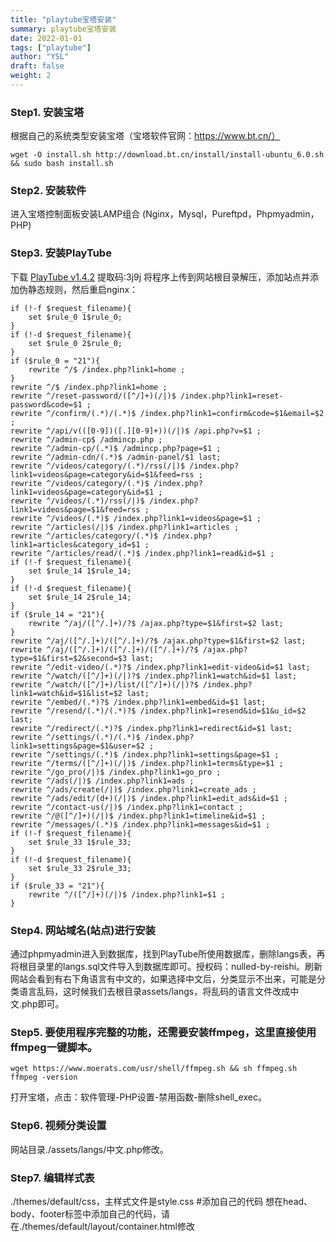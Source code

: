 ```yaml
---
title: "playtube宝塔安装"
summary: playtube宝塔安装
date: 2022-01-01
tags: ["playtube"]
author: "YSL"
draft: false
weight: 2
---
```

### Step1. 安装宝塔

根据自己的系统类型安装宝塔（宝塔软件官网：https://www.bt.cn/）

```
wget -O install.sh http://download.bt.cn/install/install-ubuntu_6.0.sh && sudo bash install.sh
```

### Step2. 安装软件

进入宝塔控制面板安装LAMP组合 (Nginx，Mysql，Pureftpd，Phpmyadmin，PHP)

### Step3. 安装PlayTube

下载 [PlayTube v1.4.2](https://pan.baidu.com/s/1V8GSpXviXxT9YdxlsXFjnQ) 提取码:3j9j 将程序上传到网站根目录解压，添加站点并添加伪静态规则，然后重启nginx：

```
if (!-f $request_filename){
    set $rule_0 1$rule_0;
}
if (!-d $request_filename){
    set $rule_0 2$rule_0;
}
if ($rule_0 = "21"){
    rewrite ^/$ /index.php?link1=home ;
}
rewrite ^/$ /index.php?link1=home ;
rewrite ^/reset-password/([^/]+)(/|)$ /index.php?link1=reset-password&code=$1 ;
rewrite ^/confirm/(.*)/(.*)$ /index.php?link1=confirm&code=$1&email=$2 ;
rewrite ^/api/v(([0-9])([.][0-9]+))(/|)$ /api.php?v=$1 ;
rewrite ^/admin-cp$ /admincp.php ;
rewrite ^/admin-cp/(.*)$ /admincp.php?page=$1 ;
rewrite ^/admin-cdn/(.*)$ /admin-panel/$1 last;
rewrite ^/videos/category/(.*)/rss(/|)$ /index.php?link1=videos&page=category&id=$1&feed=rss ;
rewrite ^/videos/category/(.*)$ /index.php?link1=videos&page=category&id=$1 ;
rewrite ^/videos/(.*)/rss(/|)$ /index.php?link1=videos&page=$1&feed=rss ;
rewrite ^/videos/(.*)$ /index.php?link1=videos&page=$1 ;
rewrite ^/articles(/|)$ /index.php?link1=articles ;
rewrite ^/articles/category/(.*)$ /index.php?link1=articles&category_id=$1 ;
rewrite ^/articles/read/(.*)$ /index.php?link1=read&id=$1 ;
if (!-f $request_filename){
    set $rule_14 1$rule_14;
}
if (!-d $request_filename){
    set $rule_14 2$rule_14;
}
if ($rule_14 = "21"){
    rewrite ^/aj/([^/.]+)/?$ /ajax.php?type=$1&first=$2 last;
}
rewrite ^/aj/([^/.]+)/([^/.]+)/?$ /ajax.php?type=$1&first=$2 last;
rewrite ^/aj/([^/.]+)/([^/.]+)/([^/.]+)/?$ /ajax.php?type=$1&first=$2&second=$3 last;
rewrite ^/edit-video/(.*)?$ /index.php?link1=edit-video&id=$1 last;
rewrite ^/watch/([^/]+)(/|)?$ /index.php?link1=watch&id=$1 last;
rewrite ^/watch/([^/]+)/list/([^/]+)(/|)?$ /index.php?link1=watch&id=$1&list=$2 last;
rewrite ^/embed/(.*)?$ /index.php?link1=embed&id=$1 last;
rewrite ^/resend/(.*)/(.*)?$ /index.php?link1=resend&id=$1&u_id=$2 last;
rewrite ^/redirect/(.*)?$ /index.php?link1=redirect&id=$1 last;
rewrite ^/settings/(.*)/(.*)$ /index.php?link1=settings&page=$1&user=$2 ;
rewrite ^/settings/(.*)$ /index.php?link1=settings&page=$1 ;
rewrite ^/terms/([^/]+)(/|)$ /index.php?link1=terms&type=$1 ;
rewrite ^/go_pro(/|)$ /index.php?link1=go_pro ;
rewrite ^/ads(/|)$ /index.php?link1=ads ;
rewrite ^/ads/create(/|)$ /index.php?link1=create_ads ;
rewrite ^/ads/edit/(d+)(/|)$ /index.php?link1=edit_ads&id=$1 ;
rewrite ^/contact-us(/|)$ /index.php?link1=contact ;
rewrite ^/@([^/]+)(/|)$ /index.php?link1=timeline&id=$1 ;
rewrite ^/messages/(.*)$ /index.php?link1=messages&id=$1 ;
if (!-f $request_filename){
    set $rule_33 1$rule_33;
}
if (!-d $request_filename){
    set $rule_33 2$rule_33;
}
if ($rule_33 = "21"){
    rewrite ^/([^/]+)(/|)$ /index.php?link1=$1 ;
}
```

### Step4. 网站域名(站点)进行安装

通过phpmyadmin进入到数据库，找到PlayTube所使用数据库，删除langs表，再将根目录里的langs.sql文件导入到数据库即可。授权码：nulled-by-reishi。刷新网站会看到有右下角语言有中文的，如果选择中文后，分类显示不出来，可能是分类语言乱码，这时候我们去根目录assets/langs，将乱码的语言文件改成中文.php即可。

### Step5. 要使用程序完整的功能，还需要安装ffmpeg，这里直接使用ffmpeg一键脚本。

```
wget https://www.moerats.com/usr/shell/ffmpeg.sh && sh ffmpeg.sh
ffmpeg -version
```

打开宝塔，点击：软件管理-PHP设置-禁用函数-删除shell_exec。

### Step6. 视频分类设置

网站目录./assets/langs/中文.php修改。

### Step7. 编辑样式表

./themes/default/css，主样式文件是style.css #添加自己的代码 想在head、body、footer标签中添加自己的代码，请在./themes/default/layout/container.html修改